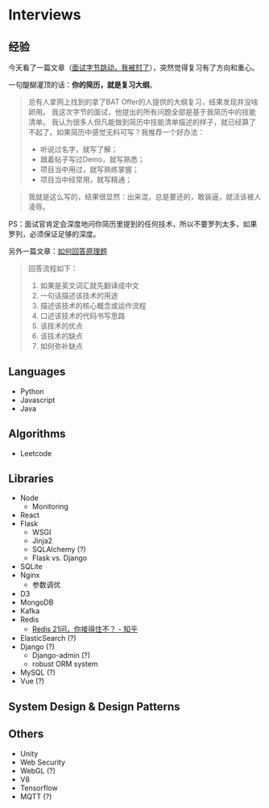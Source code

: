 # Interviews

## 经验
今天看了一篇文章（[面试字节跳动，我被怼了](https://juejin.im/post/5c81c7035188257b0b12549b)），突然觉得复习有了方向和重心。

一句醍醐灌顶的话：**你的简历，就是复习大纲**。
> 总有人拿网上找到的拿了BAT Offer的人提供的大纲复习，结果发现并没啥卵用。
我这次字节的面试，他提出的所有问题全部是基于我简历中的技能清单。
我认为很多人但凡能做到简历中技能清单描述的样子，就已经算了不起了。如果简历中感觉无料可写？我推荐一个好办法：
> - 听说过名字，就写了解；
> - 跟着帖子写过Demo，就写熟悉；
> - 项目当中用过，就写熟练掌握；
> - 项目当中经常用，就写精通；

> 我就是这么写的，结果很显然：出来混，总是要还的，敢装逼，就活该被人凌辱。

PS：面试官肯定会深度地问你简历里提到的任何技术，所以不要罗列太多，如果罗列，必须保证足够的深度。

另外一篇文章：[如何回答原理题](https://www.zhihu.com/question/64764473/answer/1223383382)

> 回答流程如下：
> 1. 如果是英文词汇就先翻译成中文
> 2. 一句话描述该技术的用途
> 3. 描述该技术的核心概念或运作流程
> 4. 口述该技术的代码书写思路
> 5. 该技术的优点
> 6. 该技术的缺点
> 7. 如何弥补缺点

## Languages
* Python
* Javascript
* Java

## Algorithms
* Leetcode

## Libraries
* Node
  * Monitoring
* React
* Flask
  * WSGI
  * Jinja2
  * SQLAlchemy (?)
  * Flask vs. Django
* SQLite
* Nginx
  * 参数调优
* D3
* MongoDB
* Kafka
* Redis
  * [Redis 21问，你接得住不？ - 知乎](https://zhuanlan.zhihu.com/p/130923806)
* ElasticSearch (?)
* Django (?)
  * Django-admin (?)
  * robust ORM system
* MySQL (?)
* Vue (?)

## System Design & Design Patterns

## Others
* Unity
* Web Security
* WebGL (?)
* V8
* Tensorflow
* MQTT (?)